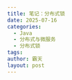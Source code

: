 ```yaml
---
title: 笔记：分布式锁
date: 2025-07-16
categories:
  - Java
  - 分布式与微服务
  - 分布式锁
tags: 
author: 霸天
layout: post
---
```








